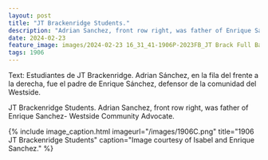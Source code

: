 ```yaml
---
layout: post
title: "JT Brackenridge Students."
description: "Adrian Sanchez, front row right, was father of Enrique Sanchez- Westside Community Advocate."
date: 2024-02-23
feature_image: images/2024-02-23 16_31_41-1906P-2023FB_JT Brack Full Banner Sanchez.jpg.png
tags: 1906
---
```


Text: 
Estudiantes de JT Brackenridge. Adrian Sánchez, en la fila del frente a la derecha, fue el padre de Enrique Sánchez, defensor de la comunidad del Westside.

JT Brackenridge Students. Adrian Sanchez, front row right, was father of Enrique Sanchez- Westside Community Advocate.

{% include image_caption.html imageurl="/images/1906C.png" title="1906 JT Brackenridge Students" caption="Image courtesy of Isabel and Enrique Sanchez." %}

